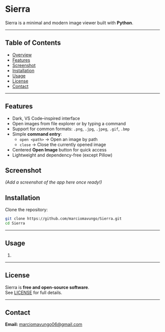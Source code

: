 # Sierra

Sierra is a minimal and modern image viewer built with **Python**.  

---

## Table of Contents
- [Overview](#overview)
- [Features](#features)
- [Screenshot](#Screenshot)
- [Installation](#installation)
- [Usage](#usage)
- [License](#license)
- [Contact](#contact)

---


## Features
- Dark, VS Code–inspired interface
- Open images from file explorer or by typing a command
- Support for common formats: `.png`, `.jpg`, `.jpeg`, `.gif`, `.bmp`
- Simple **command entry**:
  - `open <path>` → Open an image by path  
  - `close` → Close the currently opened image
- Centered **Open Image** button for quick access
- Lightweight and dependency-free (except Pillow)

## Screenshot
*(Add a screenshot of the app here once ready!)*

## Installation
Clone the repository:
```bash
git clone https://github.com/marciomavungo/Sierra.git
cd Sierra
```

---

## Usage
1. 

---

## License
Sierra is **free and open-source software**.  
See [LICENSE](LICENSE) for full details.

---

## Contact
**Email:** marciomavungo06@gmail.com
